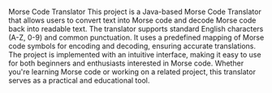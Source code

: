 Morse Code Translator
This project is a Java-based Morse Code Translator that allows users to convert text into Morse code and decode Morse code back into readable text. The translator supports standard English characters (A-Z, 0-9) and common punctuation. It uses a predefined mapping of Morse code symbols for encoding and decoding, ensuring accurate translations. The project is implemented with an intuitive interface, making it easy to use for both beginners and enthusiasts interested in Morse code. Whether you're learning Morse code or working on a related project, this translator serves as a practical and educational tool.

